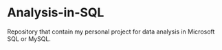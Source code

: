 # Analysis-in-SQL
Repository that contain my personal project for data analysis in Microsoft SQL or MySQL.
